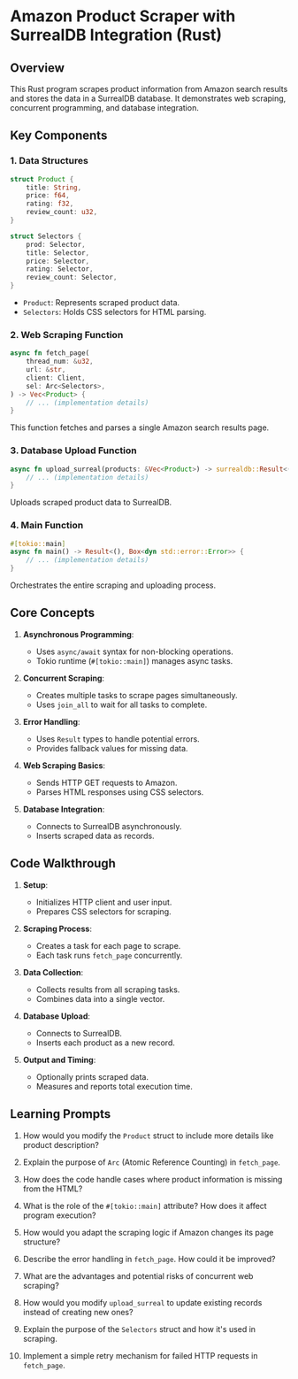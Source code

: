 # Amazon Product Scraper with SurrealDB Integration (Rust)

## Overview
This Rust program scrapes product information from Amazon search results and stores the data in a SurrealDB database. It demonstrates web scraping, concurrent programming, and database integration.

## Key Components

### 1. Data Structures
```rust
struct Product {
    title: String,
    price: f64,
    rating: f32,
    review_count: u32,
}

struct Selectors {
    prod: Selector,
    title: Selector,
    price: Selector,
    rating: Selector,
    review_count: Selector,
}
```
- `Product`: Represents scraped product data.
- `Selectors`: Holds CSS selectors for HTML parsing.

### 2. Web Scraping Function
```rust
async fn fetch_page(
    thread_num: &u32,
    url: &str,
    client: Client,
    sel: Arc<Selectors>,
) -> Vec<Product> {
    // ... (implementation details)
}
```
This function fetches and parses a single Amazon search results page.

### 3. Database Upload Function
```rust
async fn upload_surreal(products: &Vec<Product>) -> surrealdb::Result<()> {
    // ... (implementation details)
}
```
Uploads scraped product data to SurrealDB.

### 4. Main Function
```rust
#[tokio::main]
async fn main() -> Result<(), Box<dyn std::error::Error>> {
    // ... (implementation details)
}
```
Orchestrates the entire scraping and uploading process.

## Core Concepts

1. **Asynchronous Programming**:
   - Uses `async/await` syntax for non-blocking operations.
   - Tokio runtime (`#[tokio::main]`) manages async tasks.

2. **Concurrent Scraping**:
   - Creates multiple tasks to scrape pages simultaneously.
   - Uses `join_all` to wait for all tasks to complete.

3. **Error Handling**:
   - Uses `Result` types to handle potential errors.
   - Provides fallback values for missing data.

4. **Web Scraping Basics**:
   - Sends HTTP GET requests to Amazon.
   - Parses HTML responses using CSS selectors.

5. **Database Integration**:
   - Connects to SurrealDB asynchronously.
   - Inserts scraped data as records.

## Code Walkthrough

1. **Setup**:
   - Initializes HTTP client and user input.
   - Prepares CSS selectors for scraping.

2. **Scraping Process**:
   - Creates a task for each page to scrape.
   - Each task runs `fetch_page` concurrently.

3. **Data Collection**:
   - Collects results from all scraping tasks.
   - Combines data into a single vector.

4. **Database Upload**:
   - Connects to SurrealDB.
   - Inserts each product as a new record.

5. **Output and Timing**:
   - Optionally prints scraped data.
   - Measures and reports total execution time.

## Learning Prompts

1. How would you modify the `Product` struct to include more details like product description?

2. Explain the purpose of `Arc` (Atomic Reference Counting) in `fetch_page`.

3. How does the code handle cases where product information is missing from the HTML?

4. What is the role of the `#[tokio::main]` attribute? How does it affect program execution?

5. How would you adapt the scraping logic if Amazon changes its page structure?

6. Describe the error handling in `fetch_page`. How could it be improved?

7. What are the advantages and potential risks of concurrent web scraping?

8. How would you modify `upload_surreal` to update existing records instead of creating new ones?

9. Explain the purpose of the `Selectors` struct and how it's used in scraping.

10. Implement a simple retry mechanism for failed HTTP requests in `fetch_page`.
